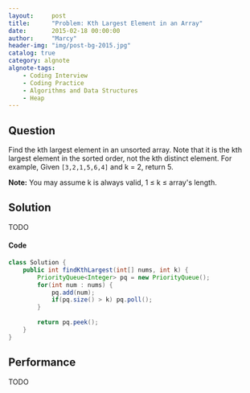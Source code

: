```yaml
---
layout:     post
title:      "Problem: Kth Largest Element in an Array"
date:       2015-02-18 00:00:00
author:     "Marcy"
header-img: "img/post-bg-2015.jpg"
catalog: true
category: algnote
algnote-tags:
    - Coding Interview
    - Coding Practice
    - Algorithms and Data Structures
    - Heap
---
```


## Question

Find the kth largest element in an unsorted array. Note that it is the kth largest element in the sorted order, not the kth distinct element.
For example,
Given `[3,2,1,5,6,4]` and k = 2, return 5.

**Note:**
You may assume k is always valid, 1 ≤ k ≤ array's length.

## Solution
TODO

#### Code
```java
class Solution {
    public int findKthLargest(int[] nums, int k) {
        PriorityQueue<Integer> pq = new PriorityQueue();
        for(int num : nums) {
            pq.add(num);
            if(pq.size() > k) pq.poll();
        }
        
        return pq.peek();
    }
}
```

## Performance
TODO